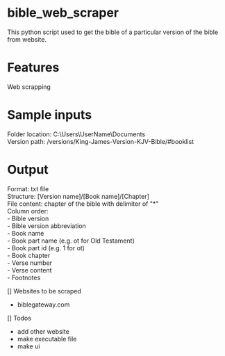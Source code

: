 # bible_web_scraper

This python script used  to get the bible of a particular version of the bible from website.

# Features
  Web scrapping
  
# Sample inputs
  Folder location: C:\Users\UserName\Documents\
  Version path: /versions/King-James-Version-KJV-Bible/#booklist
  
# Output
   Format: txt file <br>
   Structure: [Version name]/[Book name]/[Chapter] <br>
   File content: chapter of the bible with delimiter of "*" <br>
   Column order: <br>
    - Bible version<br>
    - Bible version abbreviation<br>
    - Book name<br>
    - Book part name (e.g. ot for Old Testament)<br>
    - Book part id (e.g. 1 for ot)<br>
    - Book chapter<br>
    - Verse number<br>
    - Verse content<br>
    - Footnotes<br>

[] Websites to be scraped
  - biblegateway.com

[]  Todos
  - add other website
  - make executable file
  - make ui
